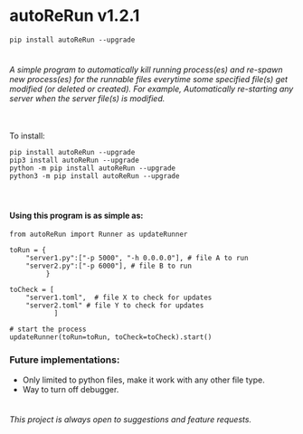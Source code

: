 # autoReRun v1.2.1

```pip install autoReRun --upgrade```


###### <br>A simple program to automatically kill running process(es) and re-spawn new process(es) for the runnable files everytime some specified file(s) get modified (or deleted or created). For example, Automatically re-starting any server when the server file(s) is modified.

<br>To install: 
```
pip install autoReRun --upgrade
pip3 install autoReRun --upgrade
python -m pip install autoReRun --upgrade
python3 -m pip install autoReRun --upgrade
```


#### <br><br>Using this program is as simple as:
```
from autoReRun import Runner as updateRunner

toRun = {
    "server1.py":["-p 5000", "-h 0.0.0.0"], # file A to run
    "server2.py":["-p 6000"], # file B to run
         }
         
toCheck = [
    "server1.toml",  # file X to check for updates
    "server2.toml" # file Y to check for updates
           ]
           
# start the process
updateRunner(toRun=toRun, toCheck=toCheck).start() 
```

### Future implementations:
* Only limited to python files, make it work with any other file type.
* Way to turn off debugger.


###### <br>This project is always open to suggestions and feature requests.